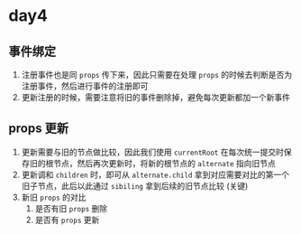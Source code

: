 # day4

## 事件绑定

1. 注册事件也是同 `props` 传下来，因此只需要在处理 `props` 的时候去判断是否为注册事件，然后进行事件的注册即可
2. 更新注册的时候，需要注意将旧的事件删除掉，避免每次更新都加一个新事件

## props 更新

1. 更新需要与旧的节点做比较，因此我们使用 `currentRoot` 在每次统一提交时保存旧的根节点，然后再次更新时，将新的根节点的 `alternate` 指向旧节点
2. 更新调和 `children` 时，即可从 `alternate.child` 拿到对应需要对比的第一个旧子节点，此后以此通过 `sibiling` 拿到后续的旧节点比较 (关键)
3. 新旧 `props` 的对比
   1. 是否有旧 `props` 删除
   2. 是否有 `props` 更新
